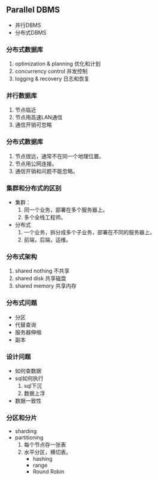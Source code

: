 ## Parallel DBMS
- 并行DBMS
- 分布式DBMS
### 分布式数据库
1. optimization & planning 优化和计划
2. concurrency control 并发控制
3. logging & recovery 日志和恢复
### 并行数据库
1. 节点临近
2. 节点用高速LAN通信
3. 通信开销可忽略
### 分布式数据库
1. 节点很远，通常不在同一个地理位置。
2. 节点用公网连接。
3. 通信开销和问题不能忽略。
### 集群和分布式的区别
- 集群：
    1. 同一个业务，部署在多个服务器上。
    2. 多个全栈工程师。
- 分布式
    1. 一个业务，拆分成多个子业务，部署在不同的服务器上。
    2. 前端，后端，运维。
### 分布式架构
1. shared nothing 不共享
2. shared disk 共享磁盘
3. shared memory 共享内存
### 分布式问题
- 分区
- 代替查询
- 服务器伸缩
- 副本
### 设计问题
- 如何查数据
- sql如何执行
  1. sql下沉
  2. 数据上浮
- 数据一致性
### 分区和分片
- sharding
- partitioning
    1. 每个节点存一张表
    2. 水平分区，横切表。
        - hashing
        - range
        - Round Robin
        
